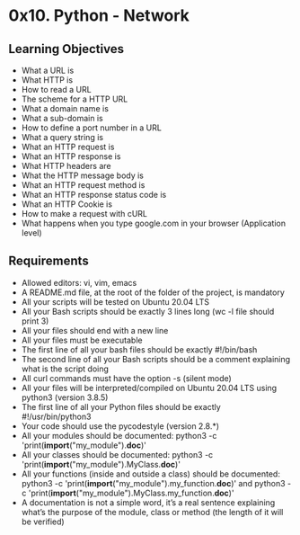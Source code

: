 # 0x10. Python - Network 
## Learning Objectives
* What a URL is
* What HTTP is
* How to read a URL
* The scheme for a HTTP URL
* What a domain name is
* What a sub-domain is
* How to define a port number in a URL
* What a query string is
* What an HTTP request is
* What an HTTP response is
* What HTTP headers are
* What the HTTP message body is
* What an HTTP request method is
* What an HTTP response status code is
* What an HTTP Cookie is
* How to make a request with cURL
* What happens when you type google.com in your browser (Application level)

## Requirements
* Allowed editors: vi, vim, emacs
* A README.md file, at the root of the folder of the project, is mandatory
* All your scripts will be tested on Ubuntu 20.04 LTS
* All your Bash scripts should be exactly 3 lines long (wc -l file should print 3)
* All your files should end with a new line
* All your files must be executable
* The first line of all your bash files should be exactly #!/bin/bash
* The second line of all your Bash scripts should be a comment explaining what is the script doing
* All curl commands must have the option -s (silent mode)
* All your files will be interpreted/compiled on Ubuntu 20.04 LTS using python3 (version 3.8.5)
* The first line of all your Python files should be exactly #!/usr/bin/python3
* Your code should use the pycodestyle (version 2.8.*)
* All your modules should be documented: python3 -c 'print(__import__("my_module").__doc__)'
* All your classes should be documented: python3 -c 'print(__import__("my_module").MyClass.__doc__)'
* All your functions (inside and outside a class) should be documented: python3 -c 'print(__import__("my_module").my_function.__doc__)' and python3 -c 'print(__import__("my_module").MyClass.my_function.__doc__)'
* A documentation is not a simple word, it’s a real sentence explaining what’s the purpose of the module, class or method (the length of it will be verified)
